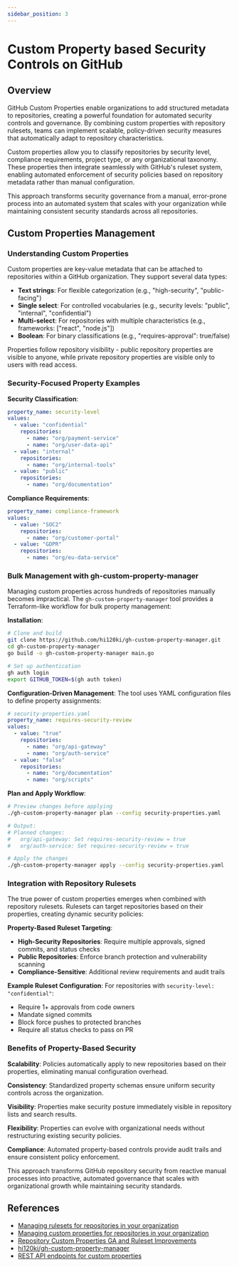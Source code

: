 ```yaml
---
sidebar_position: 3
---
```


# Custom Property based Security Controls on GitHub

## Overview

GitHub Custom Properties enable organizations to add structured metadata to repositories, creating a powerful foundation for automated security controls and governance. By combining custom properties with repository rulesets, teams can implement scalable, policy-driven security measures that automatically adapt to repository characteristics.

Custom properties allow you to classify repositories by security level, compliance requirements, project type, or any organizational taxonomy. These properties then integrate seamlessly with GitHub's ruleset system, enabling automated enforcement of security policies based on repository metadata rather than manual configuration.

This approach transforms security governance from a manual, error-prone process into an automated system that scales with your organization while maintaining consistent security standards across all repositories.

## Custom Properties Management

### Understanding Custom Properties

Custom properties are key-value metadata that can be attached to repositories within a GitHub organization. They support several data types:

- **Text strings**: For flexible categorization (e.g., "high-security", "public-facing")
- **Single select**: For controlled vocabularies (e.g., security levels: "public", "internal", "confidential")
- **Multi-select**: For repositories with multiple characteristics (e.g., frameworks: ["react", "node.js"])
- **Boolean**: For binary classifications (e.g., "requires-approval": true/false)

Properties follow repository visibility - public repository properties are visible to anyone, while private repository properties are visible only to users with read access.

### Security-Focused Property Examples

**Security Classification**:

```yaml
property_name: security-level
values:
  - value: "confidential"
    repositories:
      - name: "org/payment-service"
      - name: "org/user-data-api"
  - value: "internal"
    repositories:
      - name: "org/internal-tools"
  - value: "public"
    repositories:
      - name: "org/documentation"
```

**Compliance Requirements**:

```yaml
property_name: compliance-framework
values:
  - value: "SOC2"
    repositories:
      - name: "org/customer-portal"
  - value: "GDPR"
    repositories:
      - name: "org/eu-data-service"
```

### Bulk Management with gh-custom-property-manager

Managing custom properties across hundreds of repositories manually becomes impractical. The `gh-custom-property-manager` tool provides a Terraform-like workflow for bulk property management:

**Installation**:

```bash
# Clone and build
git clone https://github.com/hi120ki/gh-custom-property-manager.git
cd gh-custom-property-manager
go build -o gh-custom-property-manager main.go

# Set up authentication
gh auth login
export GITHUB_TOKEN=$(gh auth token)
```

**Configuration-Driven Management**:
The tool uses YAML configuration files to define property assignments:

```yaml
# security-properties.yaml
property_name: requires-security-review
values:
  - value: "true"
    repositories:
      - name: "org/api-gateway"
      - name: "org/auth-service"
  - value: "false"
    repositories:
      - name: "org/documentation"
      - name: "org/scripts"
```

**Plan and Apply Workflow**:

```bash
# Preview changes before applying
./gh-custom-property-manager plan --config security-properties.yaml

# Output:
# Planned changes:
#   org/api-gateway: Set requires-security-review = true
#   org/auth-service: Set requires-security-review = true

# Apply the changes
./gh-custom-property-manager apply --config security-properties.yaml
```

### Integration with Repository Rulesets

The true power of custom properties emerges when combined with repository rulesets. Rulesets can target repositories based on their properties, creating dynamic security policies:

**Property-Based Ruleset Targeting**:

- **High-Security Repositories**: Require multiple approvals, signed commits, and status checks
- **Public Repositories**: Enforce branch protection and vulnerability scanning
- **Compliance-Sensitive**: Additional review requirements and audit trails

**Example Ruleset Configuration**:
For repositories with `security-level: "confidential"`:

- Require 1+ approvals from code owners
- Mandate signed commits
- Block force pushes to protected branches
- Require all status checks to pass on PR

### Benefits of Property-Based Security

**Scalability**: Policies automatically apply to new repositories based on their properties, eliminating manual configuration overhead.

**Consistency**: Standardized property schemas ensure uniform security controls across the organization.

**Visibility**: Properties make security posture immediately visible in repository lists and search results.

**Flexibility**: Properties can evolve with organizational needs without restructuring existing security policies.

**Compliance**: Automated property-based controls provide audit trails and ensure consistent policy enforcement.

This approach transforms GitHub repository security from reactive manual processes into proactive, automated governance that scales with organizational growth while maintaining security standards.

## References

- [Managing rulesets for repositories in your organization](https://docs.github.com/en/enterprise-cloud@latest/organizations/managing-organization-settings/managing-rulesets-for-repositories-in-your-organization)
- [Managing custom properties for repositories in your organization](https://docs.github.com/en/enterprise-cloud@latest/organizations/managing-organization-settings/managing-custom-properties-for-repositories-in-your-organization)
- [Repository Custom Properties GA and Ruleset Improvements](https://github.blog/changelog/2024-02-14-repository-custom-properties-ga-and-ruleset-improvements/)
- [hi120ki/gh-custom-property-manager](https://github.com/hi120ki/gh-custom-property-manager)
- [REST API endpoints for custom properties](https://docs.github.com/en/rest/repos/custom-properties?apiVersion=2022-11-28)
